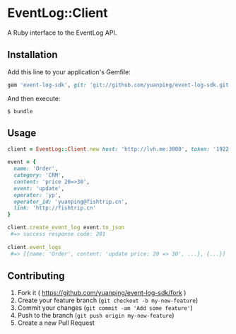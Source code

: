 # EventLog::Client

A Ruby interface to the EventLog API.

## Installation

Add this line to your application's Gemfile:

```ruby
gem 'event-log-sdk', git: 'git://github.com/yuanping/event-log-sdk.git'
```

And then execute:

    $ bundle


## Usage

```ruby
client = EventLog::Client.new host: 'http://lvh.me:3000', token: '1922:RkPYCtz7v9p-KHh7LCxv', version: 'v1'

event = { 
  name: 'Order',
  category: 'CRM',
  content: 'price 20=>30',
  event: 'update',
  operator: 'yp',
  operator_id: 'yuanping@fishtrip.cn',
  link: 'http://fishtrip.cn'
}

client.create_event_log event.to_json
 #=> success response code: 201
 
client.event_logs
 #=> [{name: 'Order', content: 'update price: 20 => 30', ...}, {...}]
```
## Contributing

1. Fork it ( https://github.com/yuanping/event-log-sdk/fork )
2. Create your feature branch (`git checkout -b my-new-feature`)
3. Commit your changes (`git commit -am 'Add some feature'`)
4. Push to the branch (`git push origin my-new-feature`)
5. Create a new Pull Request

